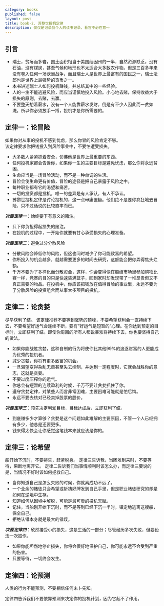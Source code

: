 ```yaml
---
category: books
published: false
layout: post
title: book-2. 苏黎世投机定律
description: 仅仅是记录我个人的读书记录，看官不必在意～
---  
```


## 
## 引言    

- 瑞士，贫瘠而多岩，国土面积相当于美国缅因州的一半，自然资源缺乏，没有石油，没有煤炭，甚至气候和地形也不太适合大多数农作物。但是三百多年来没有卷入任何一场欧洲战争，而且瑞士人是世界上最富有的国民之一，瑞士法郎也是世界上最强势的货币之一。
- 本书讲述瑞士人如何投机赚钱，并总结其中的一些经验。
- 人的一生不能逃避风险，而应当谨慎地投入风险。小心地去赌，保持收益大于损失的原则，去赌，去赢。
- 不要整天想着薪水，没有一个人能靠薪水发财，倒是有不少人因此而一贫如洗。所以你必须放手一搏，投机才是你所需要的。

## 定律一：论冒险 

如果你对从事的投机不感到忧虑，那么你冒的风险肯定不够。  
该定律要求你把钱投入到风险事业中，不要怕遭受损失。

- 大多数人紧紧抓着安全，仿佛他是世界上最重要的东西。
- 任何投机家都会告诉你，如果你一生的主要目标是避免忧虑，那么你将永远贫困。
- 生命应当是一场冒险活动，而不是一种单调的生活。
- 冒险会使生命更有价值，冒险的途径是把自己暴露于风险之中。
- 每种职业都有它的渴望和痛苦。
- 一切的投资都是投机，唯一的差异是有人承认，有人不承认。
- 苏黎世投机定律是讨论投机的，这一点毋庸置疑。他们绝不是要你疯狂地去冒险，只不过话说的比较直率而已。

***次要定律一***：始终要下有意义的赌注。

- 只下你负担得起损失的赌注。
- 在投机的过程中，一开始你就要有甘心承受损失的心理准备。

***次要定律二***：避免过分分散风险

- 分散风险会降低你的风险，但这也同时减少了你可能致富的希望。
- 你所投入的机会越多，就越需要更多的时间去研究，这额能会把你弄得焦头烂额。
- 千万不要为了多样化而分散资金，这样，你会变得像在超级市场里参加购物比赛一样，竞赛的目的只是快速装满篮子，回到家时却发现带了一堆昂贵但又不真正需要的物品。在投机中，你应该把钱放在值得冒险的事业里，永远不要为了分散风险的投资组合而从事太多项目的投机。

## 定律二：论贪婪

尽早获利了结。
该定律推荐不要等到涨势的顶峰，不要希望获利会一直持续下去，不要希望好运气会连续不断，要有“好运气是短暂的”心理。在你达到预定的目标时，立即获利了结。即使你周围的所有人都说暴涨将持续下去，你也要坚持自己的做法。  

- 如果你能战胜贪婪，这种自制的行为将使你比其他99%的追逐财富的人更能成为优秀的投机者。
- 减少贪婪，你将有更多致富的机会。
- 一旦渴望变得杂乱无章甚至失去控制，并达到一定程度时，它就会战胜你的意志，这就是贪婪。
- 不要过度压榨你的运气。
- 你总会有短暂的连续盈利的时候，千万不要让贪婪抓住了你。
- 遵守贪婪定律，对某些人而言非常困难，主要困难可能就是怕后悔。
- 永远不要去核对已经卖掉股票的股价。

***次要定律三***：预先决定利润目标，目标达成后，立即获利了结。

- 到底赚多少才算够？贪婪是这个问题如此难解的主要原因，不管一个人已经拥有多少，他总是还要更多。
- 钱来得太快会让你感觉这笔钱本来就应该是你的。

## 定律三：论希望  

船开始下沉时，不要祷告，赶紧脱身。
定律三告诉我，当困难到来时，不要等待，果断地离开它。
定律二告诉我们当事情顺利时该怎么办，而定律三要说的是，当情况不好时该如何拯救自己。

- 当你知道自己是怎么失败的时候，你就离成功不远了。
- 一个业余的赌徒只会希望或祈祷好牌发到自己手里，但是职业赌徒研究的却是如何在逆境中生存。
- 知道如何从困境中解脱，可能是最可贵的投机天赋。
- 记住，当船刚开始下沉时，而不是等到已经下沉一半时，镇定地逃离这艘船，保全自己。
- 拒绝认错本身就是最大的错误。

***次要定律四***：欣然接受小的损失，这是生活的一部分；尽管经历多次失败，但要设法一次振作。

- 如果你能坦然地停止损失，你将会很好地保护自己，你可能永远不会受到严重的伤害。
- 只要等待，一切终会发生。

## 定律四：论预测

人类的行为不能预测，不要相信任何未卜先知。

定律四告诉我们不要依靠预测来决定你的投机计划，因为它起不了作用。














